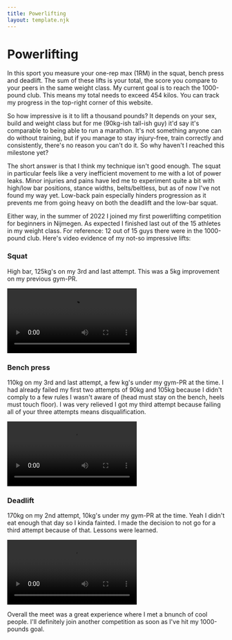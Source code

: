 ```yaml
---
title: Powerlifting
layout: template.njk
---
```


# Powerlifting

In this sport you measure your one-rep max (1RM) in the squat, bench press and deadlift. The sum of these lifts is your total, the score you compare to your peers in the same weight class. My current goal is to reach the 1000-pound club. This means my total needs to exceed 454 kilos. You can track my progress in the top-right corner of this website.

So how impressive is it to lift a thousand pounds? It depends on your sex, build and weight class but for me (90kg-ish tall-ish guy) it'd say it's comparable to being able to run a marathon. It's not something anyone can do without training, but if you manage to stay injury-free, train correctly and consistently, there's no reason you can't do it. So why haven't I reached this milestone yet?

The short answer is that I think my technique isn't good enough. The squat in particular feels like a very inefficient movement to me with a lot of power leaks. Minor injuries and pains have led me to experiment quite a bit with high/low bar positions, stance widths, belts/beltless, but as of now I've not found my way yet. Low-back pain especially hinders progression as it prevents me from going heavy on both the deadlift and the low-bar squat.

Either way, in the summer of 2022 I joined my first powerlifting competition for beginners in Nijmegen. As expected I finished last out of the 15 athletes in my weight class. For reference: 12 out of 15 guys there were in the 1000-pound club. Here's video evidence of my not-so impressive lifts:

### Squat

High bar, 125kg's on my 3rd and last attempt. This was a 5kg improvement on my previous gym-PR.

<video controls>
  <source src="/video/powerlifting-2022/squat-2022.mp4" type="video/mp4">
</video>


### Bench press

110kg on my 3rd and last attempt, a few kg's under my gym-PR at the time. I had already failed my first two attempts of 90kg and 105kg because I didn't comply to a few rules I wasn't aware of (head must stay on the bench, heels must touch floor). I was very relieved I got my third attempt because failing all of your three attempts means disqualification. 

<video controls>
  <source src="/video/powerlifting-2022/bench-2022.mp4" type="video/mp4">
</video>


### Deadlift

170kg on my 2nd attempt, 10kg's under my gym-PR at the time. Yeah I didn't eat enough that day so I kinda fainted. I made the decision to not go for a third attempt because of that. Lessons were learned.

<video controls>
  <source src="/video/powerlifting-2022/deadlift-2022.mp4" type="video/mp4">
</video>

Overall the meet was a great experience where I met a bnunch of cool people. I'll definitely join another competition as soon as I've hit my 1000-pounds goal.
